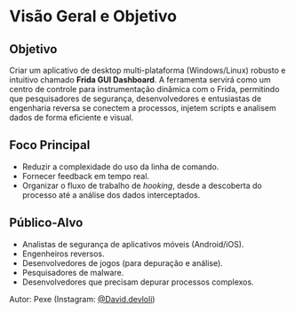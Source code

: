 # Visão Geral e Objetivo

## Objetivo
Criar um aplicativo de desktop multi-plataforma (Windows/Linux) robusto e intuitivo chamado **Frida GUI Dashboard**. A ferramenta servirá como um centro de controle para instrumentação dinâmica com o Frida, permitindo que pesquisadores de segurança, desenvolvedores e entusiastas de engenharia reversa se conectem a processos, injetem scripts e analisem dados de forma eficiente e visual.

## Foco Principal
- Reduzir a complexidade do uso da linha de comando.
- Fornecer feedback em tempo real.
- Organizar o fluxo de trabalho de *hooking*, desde a descoberta do processo até a análise dos dados interceptados.

## Público-Alvo
- Analistas de segurança de aplicativos móveis (Android/iOS).
- Engenheiros reversos.
- Desenvolvedores de jogos (para depuração e análise).
- Pesquisadores de malware.
- Desenvolvedores que precisam depurar processos complexos.

Autor: Pexe (Instagram: [@David.devloli](https://instagram.com/David.devloli))
